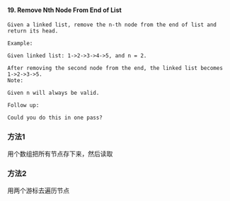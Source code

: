 #### 19. Remove Nth Node From End of List
```
Given a linked list, remove the n-th node from the end of list and return its head.

Example:

Given linked list: 1->2->3->4->5, and n = 2.

After removing the second node from the end, the linked list becomes 1->2->3->5.
Note:

Given n will always be valid.

Follow up:

Could you do this in one pass?
```
### 方法1
用个数组把所有节点存下来，然后读取
### 方法2
用两个游标去遍历节点